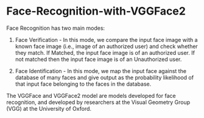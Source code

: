 # Face-Recognition-with-VGGFace2

Face Recognition has two main modes:

1) Face Verification - 
In this mode, we compare the input face image with a known face image (i.e., image of an authorized user) and check whether they match. If Matched, the input face image is of an authorized user. If not matched then the input face image is of an Unauthorized user.

2) Face Identification -
In this mode, we map the input face against the database of many faces and give output as the probability likelihood of that input face belonging to the faces in the database.

The VGGFace and VGGFace2 model are models developed for face recognition, and developed by researchers at the Visual Geometry Group (VGG) at the University of Oxford.
